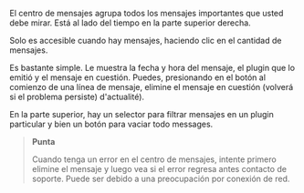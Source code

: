 El centro de mensajes agrupa todos los mensajes importantes que usted
debe mirar. Está al lado del tiempo en la parte superior derecha.

Solo es accesible cuando hay mensajes, haciendo clic en el
cantidad de mensajes.

Es bastante simple. Le muestra la fecha y hora del mensaje, el
plugin que lo emitió y el mensaje en cuestión. Puedes, presionando
en el botón al comienzo de una línea de mensaje, elimine el
mensaje en cuestión (volverá si el problema persiste)
d'actualité).

En la parte superior, hay un selector para filtrar mensajes en un
plugin particular y bien un botón para vaciar todo
messages.

> **Punta**
>
> Cuando tenga un error en el centro de mensajes, intente
> primero elimine el mensaje y luego vea si el error regresa antes
> contacto de soporte. Puede ser debido a una preocupación por
> conexión de red.
